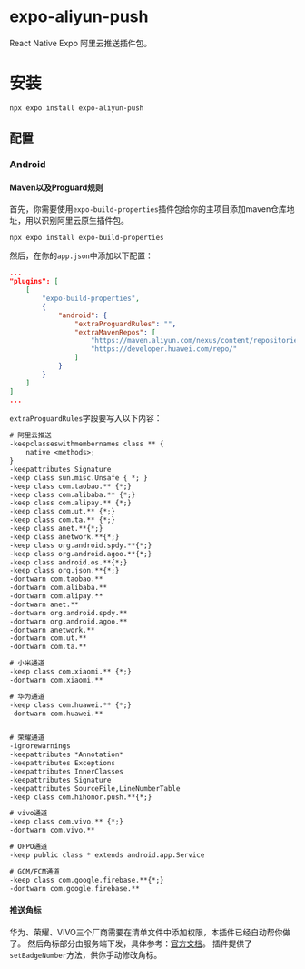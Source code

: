 # expo-aliyun-push

React Native Expo 阿里云推送插件包。

# 安装

```shell
npx expo install expo-aliyun-push
```

## 配置

### Android

#### Maven以及Proguard规则
首先，你需要使用`expo-build-properties`插件包给你的主项目添加maven仓库地址，用以识别阿里云原生插件包。

```shell
npx expo install expo-build-properties
```

然后，在你的`app.json`中添加以下配置：

```json
...
"plugins": [
    [
        "expo-build-properties",
        {
            "android": {
                "extraProguardRules": "",
                "extraMavenRepos": [
                    "https://maven.aliyun.com/nexus/content/repositories/releases/",
                    "https://developer.huawei.com/repo/"
                ]
            }
        }
    ]
]
...
```
`extraProguardRules`字段要写入以下内容：

```txt
# 阿里云推送
-keepclasseswithmembernames class ** {
    native <methods>;
}
-keepattributes Signature
-keep class sun.misc.Unsafe { *; }
-keep class com.taobao.** {*;}
-keep class com.alibaba.** {*;}
-keep class com.alipay.** {*;}
-keep class com.ut.** {*;}
-keep class com.ta.** {*;}
-keep class anet.**{*;}
-keep class anetwork.**{*;}
-keep class org.android.spdy.**{*;}
-keep class org.android.agoo.**{*;}
-keep class android.os.**{*;}
-keep class org.json.**{*;}
-dontwarn com.taobao.**
-dontwarn com.alibaba.**
-dontwarn com.alipay.**
-dontwarn anet.**
-dontwarn org.android.spdy.**
-dontwarn org.android.agoo.**
-dontwarn anetwork.**
-dontwarn com.ut.**
-dontwarn com.ta.**

# 小米通道
-keep class com.xiaomi.** {*;}
-dontwarn com.xiaomi.**

# 华为通道
-keep class com.huawei.** {*;}
-dontwarn com.huawei.**


# 荣耀通道
-ignorewarnings
-keepattributes *Annotation*
-keepattributes Exceptions
-keepattributes InnerClasses
-keepattributes Signature
-keepattributes SourceFile,LineNumberTable
-keep class com.hihonor.push.**{*;}

# vivo通道
-keep class com.vivo.** {*;}
-dontwarn com.vivo.**

# OPPO通道
-keep public class * extends android.app.Service

# GCM/FCM通道
-keep class com.google.firebase.**{*;}
-dontwarn com.google.firebase.**

```

#### 推送角标

华为、荣耀、VIVO三个厂商需要在清单文件中添加权限，本插件已经自动帮你做了。
然后角标部分由服务端下发，具体参考：[官方文档](https://help.aliyun.com/document_detail/2841265.html)。
插件提供了`setBadgeNumber`方法，供你手动修改角标。